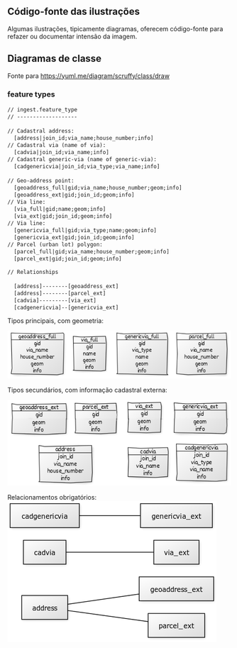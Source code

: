 ## Código-fonte das ilustrações

Algumas ilustrações, tipicamente diagramas, oferecem código-fonte para refazer ou documentar intensão da imagem.


## Diagramas de classe

Fonte para https://yuml.me/diagram/scruffy/class/draw

### feature types

```
// ingest.feature_type
// -------------------

// Cadastral address:
  [address|join_id;via_name;house_number;info]
// Cadastral via (name of via):
  [cadvia|join_id;via_name;info]
// Cadastral generic-via (name of generic-via):
  [cadgenericvia|join_id;via_type;via_name;info]

// Geo-address point:
  [geoaddress_full|gid;via_name;house_number;geom;info]
  [geoaddress_ext|gid;join_id;geom;info]
// Via line:
  [via_full|gid;name;geom;info]
  [via_ext|gid;join_id;geom;info]
// Via line:
  [genericvia_full|gid;via_type;name;geom;info]
  [genericvia_ext|gid;join_id;geom;info]
// Parcel (urban lot) polygon:
  [parcel_full|gid;via_name;house_number;geom;info]
  [parcel_ext|gid;join_id;geom;info]
```

```
// Relationships

  [address]--------[geoaddress_ext]
  [address]--------[parcel_ext]
  [cadvia]---------[via_ext]
  [cadgenericvia]--[genericvia_ext]
```

Tipos principais, com geometria:

![](asIs_tabs_geom2full.png)

Tipos secundários, com informação cadastral externa:

![](asIs_tabs_geom2ext.png)

Relacionamentos obrigatórios:
![](asIs_relations.png)
